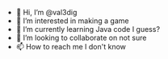 - 👋 Hi, I’m @val3dig
- 👀 I’m interested in making a game
- 🌱 I’m currently learning Java code I guess?
- 💞️ I’m looking to collaborate on not sure
- 📫 How to reach me I don't know

<!---
val3dig/val3dig is a ✨ special ✨ repository because its `README.md` (this file) appears on your GitHub profile.
You can click the Preview link to take a look at your changes.
--->
